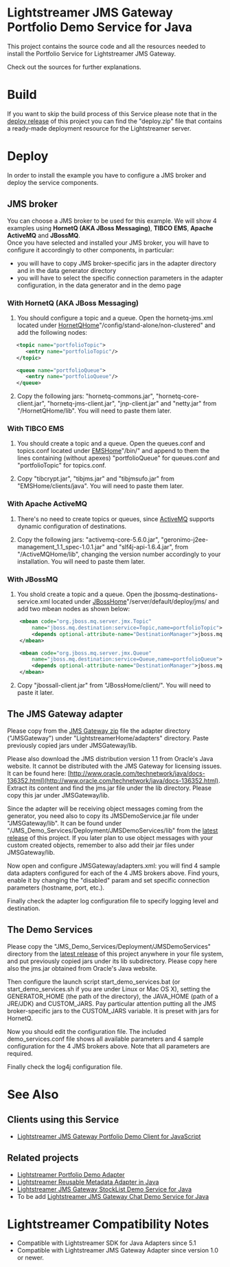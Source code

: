 # Lightstreamer JMS Gateway Portfolio Demo Service for Java #

This project contains the source code and all the resources needed to install the Portfolio Service for Lightstreamer JMS Gateway.<br>

Check out the sources for further explanations.

# Build #

If you want to skip the build process of this Service please note that in the [deploy release](https://github.com/Weswit/Lightstreamer-jms-example-Portfolio-service-java/releases) of this project you can find the "deploy.zip" file that contains a ready-made deployment resource for the Lightstreamer server.<br>

# Deploy #

In order to install the example you have to configure a JMS broker and deploy the service components.

## JMS broker ##

You can choose a JMS broker to be used for this example. We will show 4 examples using <b>HornetQ (AKA JBoss Messaging)</b>, <b>TIBCO EMS</b>, <b>Apache ActiveMQ</b> and <b>JBossMQ</b>.<br>
Once you have selected and installed your JMS broker, you will have to configure it accordingly to other components, in particular:
- you will have to copy JMS broker-specific jars in the adapter directory and in the data generator directory
- you will have to select the specific connection parameters in the adapter configuration, in the data generator and in the demo page

### With HornetQ (AKA JBoss Messaging) ###

1) You should configure a topic and a queue. Open the hornetq-jms.xml located under [HornetQHome](http://www.jboss.org/hornetq)"/config/stand-alone/non-clustered" and add the following nodes:

```xml
   <topic name="portfolioTopic">
      <entry name="portfolioTopic"/>
   </topic>

   <queue name="portfolioQueue">
      <entry name="portfolioQueue"/>
   </queue>
```

2) Copy the following jars: "hornetq-commons.jar", "hornetq-core-client.jar", "hornetq-jms-client.jar", "jnp-client.jar" and "netty.jar" from "/HornetQHome/lib". You will need to paste them later.

### With TIBCO EMS ###

1) You should create a topic and a queue. Open the queues.conf and topics.conf located under [EMSHome](http://www.tibco.com/products/automation/messaging/enterprise-messaging/enterprise-message-service/default.jsp)"/bin/" and append to them the lines containing (without apexes) "portfolioQueue" for queues.conf and "portfolioTopic" for topics.conf.

2) Copy "tibcrypt.jar", "tibjms.jar" and "tibjmsufo.jar" from "EMSHome/clients/java". You will need to paste them later.

### With Apache ActiveMQ ###

1) There's no need to create topics or queues, since [ActiveMQ](http://activemq.apache.org/) supports dynamic configuration of destinations.

2) Copy the following jars: "activemq-core-5.6.0.jar", "geronimo-j2ee-management_1.1_spec-1.0.1.jar" and "slf4j-api-1.6.4.jar", from "/ActiveMQHome/lib", changing the version number accordingly to your installation. You will need to paste them later.

### With JBossMQ ###

1) You shold create a topic and a queue. Open the jbossmq-destinations-service.xml located under [JBossHome](http://www.jboss.org/products/amq)"/server/default/deploy/jms/ and add two mbean nodes as shown below:

```xml
	<mbean code="org.jboss.mq.server.jmx.Topic"
		name="jboss.mq.destination:service=Topic,name=portfolioTopic">
		<depends optional-attribute-name="DestinationManager">jboss.mq:service=DestinationManager</depends>
	</mbean>

	<mbean code="org.jboss.mq.server.jmx.Queue"
		name="jboss.mq.destination:service=Queue,name=portfolioQueue">
    	<depends optional-attribute-name="DestinationManager">jboss.mq:service=DestinationManager</depends>
	</mbean>
```
  
2) Copy "jbossall-client.jar" from "JBossHome/client/". You will need to paste it later.

## The JMS Gateway adapter ##

Please copy from the [JMS Gateway zip](http://www.lightstreamer.com/download) file the adapter directory ("JMSGateway") under "LightstreamerHome/adapters" directory. Paste previously copied jars under JMSGateway/lib.

Please also download the JMS distribution version 1.1 from Oracle's Java website. It cannot be distributed with the JMS Gateway for licensing issues. It can be found here: [http://www.oracle.com/technetwork/java/docs-136352.html](http://www.oracle.com/technetwork/java/docs-136352.html).
Extract its content and find the jms.jar file under the lib directory. Please copy this jar under JMSGateway/lib.

Since the adapter will be receiving object messages coming from the generator, you need also to copy its JMSDemoService.jar file under "JMSGateway/lib". It can be found under "/JMS_Demo_Services/Deployment/JMSDemoServices/lib" from the [latest release](https://github.com/Weswit/Lightstreamer-jms-example-Portfolio-service-java/releases) of this project.
If you later plan to use object messages with your custom created objects, remember to also add their jar files under JMSGateway/lib.

Now open and configure JMSGateway/adapters.xml: you will find 4 sample data adapters configured for each of the 4 JMS brokers above. Find yours, enable it by changing the "disabled" param and set specific connection parameters (hostname, port, etc.).

Finally check the adapter log configuration file to specify logging level and destination.

## The Demo Services ##

Please copy the "JMS_Demo_Services/Deployment/JMSDemoServices" directory from the [latest release](https://github.com/Weswit/Lightstreamer-jms-example-Portfolio-service-java/releases) of this project anywhere in your file system, and put previously copied jars under its lib subdirectory.
Please copy here also the jms.jar obtained from Oracle's Java website.

Then configure the launch script start_demo_services.bat (or start_demo_services.sh if you are under Linux or Mac OS X), setting the GENERATOR_HOME (the path of the directory), the JAVA_HOME (path of a JRE/JDK) and CUSTOM_JARS. Pay particular attention putting all the JMS broker-specific jars to the CUSTOM_JARS variable. It is preset with jars for HornetQ.

Now you should edit the configuration file. The included demo_services.conf file shows all available parameters and 4 sample configuration for the 4 JMS brokers above. Note that all parameters are required.

Finally check the log4j configuration file.

# See Also #

## Clients using this Service ##
* [Lightstreamer JMS Gateway Portfolio Demo Client for JavaScript](https://github.com/Weswit/Lightstreamer-JMS-example-Portfolio-client-javascript)

## Related projects ##
* [Lightstreamer Portfolio Demo Adapter](https://github.com/Weswit/Lightstreamer-example-Portfolio-adapter-java)
* [Lightstreamer Reusable Metadata Adapter in Java](https://github.com/Weswit/Lightstreamer-example-ReusableMetadata-adapter-java)
* [Lightstreamer JMS Gateway StockList Demo Service for Java](https://github.com/Weswit/Lightstreamer-JMS-example-StockList-service-java)
* To be add [Lightstreamer JMS Gateway Chat Demo Service for Java]()

# Lightstreamer Compatibility Notes #

- Compatible with Lightstreamer SDK for Java Adapters since 5.1
- Compatible with Lightstreamer JMS Gateway Adapter since version 1.0 or newer.